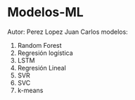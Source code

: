 # Modelos-ML
Autor: Perez Lopez Juan Carlos
modelos:
1. Random Forest
2. Regresión logística 
3. LSTM
4. Regresión Lineal
5. SVR
6. SVC
7. k-means
